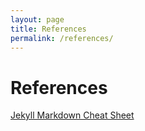 ```yaml
---
layout: page
title: References 
permalink: /references/
---
```

# References

[Jekyll Markdown Cheat Sheet](https://www.ihsantopaloglu.com/Jekyll-Markdown-Cheat-Sheet/)
